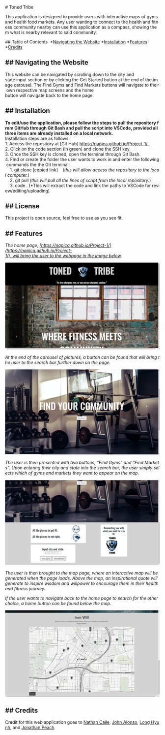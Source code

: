 # Toned Tribe

This application is designed to provide users with interactive maps of gyms and health food markets. Any user wanting to connect to the health and fitness community nearby can use this application as a compass, showing them what is nearby relevant to said community.

## Table of Contents 
*[Navigating the Website](#Navigating)
*[Installation](#installation)
*[Features](#features)
*[Credits](#credits)

## Navigating the Website 
---
This website can be navigated by scrolling down to the city and 
state input section or by clicking the Get Started button at the end of the image carousel. The Find Gyms and Find Markets buttons will navigate to their own respective map screens and the home 
button will navigate back to the home page.

## Installation
---

**To edit/use the application, please follow the steps to pull the repository from GitHub through Git Bash and pull the script into VSCode, provided all three items are already installed on a local network.**
Installation steps are as follows:
1. Access the repository at [Git Hub] https://napica.github.io/Project-1/. 
2. Click on the code section (in green) and clone the SSH key.  
3. Once the SSH key is cloned, open the terminal through Git Bash.
4. Find or create the folder the user wants to work in and enter the following commands the the Git terminal:
    1. git clone [copied link]    (*this will allow access the repository to the local computer.*)
    2. git pull (*this will pull all the lines of script from the local repository.*)
    3. code . (*This will extract the code and link the paths to VSCode for review/editing/uploading)

## License
---

This project is open source, feel free to use as you see fit.

## Features
---
*The home page, [https://napica.github.io/Project-1/](https://napica.github.io/Project-1/), will bring the user to the webpage in the image below.*

![Toned Tribe](asset\images\HomePage2.png)

*At the end of the carousel of pictures, a button can be found that will bring the user to the search bar further down on the page.*

![Toned Tribe](asset\images\HomePage3.png)

*The user is then presented with two buttons, "Find Gyms" and "Find Markets". Upon entering their city and state into the search bar, the user simply selects which of gyms and markets they want to appear on the map.*

![Toned Tribe](asset\images\HomePage4.png)

*The user is then brought to the map page, where an interactive map will be generated when the page loads. Above the map, an inspirational quote will generate to inspire wisdom and willpower to encourage them in their health and fitness journey.*

*If the user wants to navigate back to the home page to search for the other choice, a home button can be found below the map.*

![Toned Tribe](asset\images\MapPage.png)

## Credits
---
Credit for this web application goes to [Nathan Calle](https://github.com/Napica), [John Alonso](https://github.com/jvalon9455), [Long Hyunh](https://github.com/Longhuynh741), and [Jonathan Peach](https://github.com/jonmakesitbetter).

